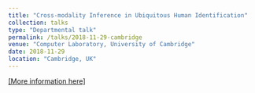 ```yaml
---
title: "Cross-modality Inference in Ubiquitous Human Identification"
collection: talks
type: "Departmental talk"
permalink: /talks/2018-11-29-cambridge
venue: "Computer Laboratory, University of Cambridge"
date: 2018-11-29
location: "Cambridge, UK"
---
```


[[More information here]](http://talks.cam.ac.uk/talk/index/109126)